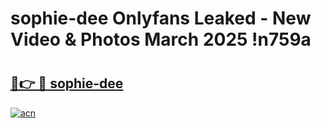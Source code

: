 # sophie-dee Onlyfans Leaked - New Video & Photos March 2025 !n759a

# <h2><a href="https://9q99q0.iuczelnia.edu.pl?title=sophie-dee&ref=n759a">🔗👉 🔴 sophie-dee</a></h2>

[![acn](https://github.com/user-attachments/assets/0f9c940e-d8b0-45ae-aac7-cd30a18b3e1c)](https://9q99q0.iuczelnia.edu.pl?title=sophie-dee&ref=n759a)

